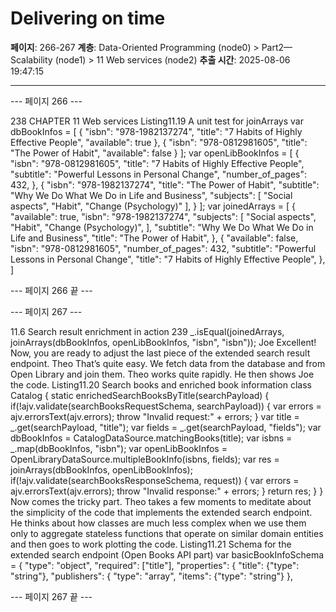 # Delivering on time

**페이지**: 266-267
**계층**: Data-Oriented Programming (node0) > Part2—Scalability (node1) > 11 Web services (node2)
**추출 시간**: 2025-08-06 19:47:15

---


--- 페이지 266 ---

238 CHAPTER 11 Web services
Listing11.19 A unit test for joinArrays
var dbBookInfos = [
{
"isbn": "978-1982137274",
"title": "7 Habits of Highly Effective People",
"available": true
},
{
"isbn": "978-0812981605",
"title": "The Power of Habit",
"available": false
}
];
var openLibBookInfos = [
{
"isbn": "978-0812981605",
"title": "7 Habits of Highly Effective People",
"subtitle": "Powerful Lessons in Personal Change",
"number_of_pages": 432,
},
{
"isbn": "978-1982137274",
"title": "The Power of Habit",
"subtitle": "Why We Do What We Do in Life and Business",
"subjects": [
"Social aspects",
"Habit",
"Change (Psychology)"
],
}
];
var joinedArrays = [
{
"available": true,
"isbn": "978-1982137274",
"subjects": [
"Social aspects",
"Habit",
"Change (Psychology)",
],
"subtitle": "Why We Do What We Do in Life and Business",
"title": "The Power of Habit",
},
{
"available": false,
"isbn": "978-0812981605",
"number_of_pages": 432,
"subtitle": "Powerful Lessons in Personal Change",
"title": "7 Habits of Highly Effective People",
},
]

--- 페이지 266 끝 ---


--- 페이지 267 ---

11.6 Search result enrichment in action 239
_.isEqual(joinedArrays,
joinArrays(dbBookInfos, openLibBookInfos, "isbn", "isbn"));
Joe Excellent! Now, you are ready to adjust the last piece of the extended search
result endpoint.
Theo That’s quite easy. We fetch data from the database and from Open Library and
join them.
Theo works quite rapidly. He then shows Joe the code.
Listing11.20 Search books and enriched book information
class Catalog {
static enrichedSearchBooksByTitle(searchPayload) {
if(!ajv.validate(searchBooksRequestSchema, searchPayload)) {
var errors = ajv.errorsText(ajv.errors);
throw "Invalid request:" + errors;
}
var title = _.get(searchPayload, "title");
var fields = _.get(searchPayload, "fields");
var dbBookInfos = CatalogDataSource.matchingBooks(title);
var isbns = _.map(dbBookInfos, "isbn");
var openLibBookInfos =
OpenLibraryDataSource.multipleBookInfo(isbns, fields);
var res = joinArrays(dbBookInfos, openLibBookInfos);
if(!ajv.validate(searchBooksResponseSchema, request)) {
var errors = ajv.errorsText(ajv.errors);
throw "Invalid response:" + errors;
}
return res;
}
}
Now comes the tricky part. Theo takes a few moments to meditate about the simplicity of
the code that implements the extended search endpoint. He thinks about how classes are
much less complex when we use them only to aggregate stateless functions that operate on
similar domain entities and then goes to work plotting the code.
Listing11.21 Schema for the extended search endpoint (Open Books API part)
var basicBookInfoSchema = {
"type": "object",
"required": ["title"],
"properties": {
"title": {"type": "string"},
"publishers": {
"type": "array",
"items": {"type": "string"}
},

--- 페이지 267 끝 ---
